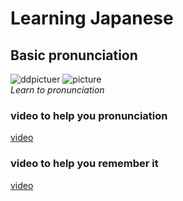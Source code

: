 # Learning Japanese

## **Basic pronunciation**  

![ddpictuer](https://pic3.zhimg.com/80/v2-54fd09bd05ac569efcf90fff6df2ad1b_720w.jpg)
![picture](https://pic1.zhimg.com/v2-1c8e223bb72f4f8c2218a68651fa9768_r.jpg)  
*Learn to pronunciation*  

### video to help you pronunciation

[video](https://www.bilibili.com/video/BV1u741177zn?from=search&seid=8490948975655213567)  

### video to help you remember it

[video](https://www.bilibili.com/video/BV1hs41147iW?from=search&seid=8490948975655213567)  
